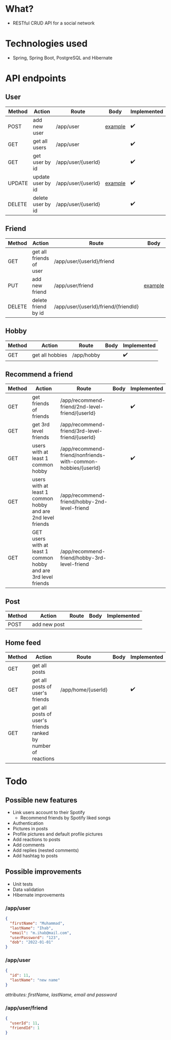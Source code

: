 # What?

- RESTful CRUD API for a social network

# Technologies used

- Spring, Spring Boot, PostgreSQL and Hibernate

# API endpoints

## User
| Method | Action            | Route              | Body                   | Implemented          |
| ------ | ----------------- | ------------------ | ---------------------- | -------------------- |
| POST   | add new user      | /app/user          | [example](user-post)   | :heavy_check_mark:   |
| GET    | get all users     | /app/user          |                        | :heavy_check_mark:   |
| GET    | get user by id    | /app/user/{userId} |                        | :heavy_check_mark:   |
| UPDATE | update user by id | /app/user/{userId} | [example](user-update) | :heavy_check_mark:   |
| DELETE | delete user by id | /app/user/{userId} |                        | :heavy_check_mark:   |

## Friend
| Method | Action                  | Route                                | Body                             | Implemented          |
| ------ | ----------------------- | ------------------------------------ | -------------------------------- | -------------------- |
| GET    | get all friends of user | /app/user/{userId}/friend            |                                  | :heavy_check_mark:   |
| PUT    | add new friend          | /app/user/friend                     | [example](friend-add-new-friend) | :heavy_check_mark:   |
| DELETE | delete friend by id     | /app/user/{userId}/friend/{friendId} |                                  | :heavy_check_mark:   |

## Hobby
| Method | Action                  | Route      | Body | Implemented        |
| ------ | ----------------------- | ---------- | ---- | ------------------ |
| GET    | get all hobbies         | /app/hobby |      | :heavy_check_mark: |

## Recommend a friend
| Method | Action                                                           | Route                                                         | Body | Implemented        |
| ------ | ---------------------------------------------------------------- | ------------------------------------------------------------- | ---- | ------------------ |
| GET    | get friends of friends                                           | /app/recommend-friend/2nd-level-friend/{userId}               |      | :heavy_check_mark: |
| GET    | get 3rd level friends                                            | /app/recommend-friend/3rd-level-friend/{userId}               |      |                    |
| GET    | users with at least 1 common hobby                               | /app/recommend-friend/nonfriends-with-common-hobbies/{userId} |      | :heavy_check_mark: |
| GET    | users with at least 1 common hobby and are 2nd level friends     | /app/recommend-friend/hobby-2nd-level-friend                  |      |                    |
| GET    | GET users with at least 1 common hobby and are 3rd level friends | /app/recommend-friend/hobby-3rd-level-friend                  |      |                    |

## Post
| Method | Action       | Route | Body | Implemented |
| ------ | ------------ | ----- | ---- | ----------- |
| POST   | add new post |       |      |             |

## Home feed
| Method | Action                                                        | Route              | Body | Implemented        |
| ------ | ------------------------------------------------------------- | ------------------ | ---- | ------------------ |
| GET    | get all posts                                                 |                    |      |                    |
| GET    | get all posts of user's friends                               | /app/home/{userId} |      | :heavy_check_mark: |
| GET    | get all posts of user's friends ranked by number of reactions |                    |      |                    |

# Todo
## Possible new features
- Link users account to their Spotify
    - Recommend friends by Spotify liked songs
- Authentication
- Pictures in posts
- Profile pictures and default profile pictures
- Add reactions to posts
- Add comments
- Add replies (nested comments)
- Add hashtag to posts

## Possible improvements
- Unit tests
- Data validation
- Hibernate improvements

### <a id="user-post">/app/user</a>
```json
{
  "firstName": "Muhammad",
  "lastName": "Ihab",
  "email": "m.ihab@mail.com",
  "userPassword": "123",
  "dob": "2022-01-01"
}
```

### <a id="user-update">/app/user</a>
```json
{
  "id": 11,
  "lastName": "new name"
}
```
_attributes: firstName, lastName, email and password_

### <a id="friend-add-new-friend">/app/user/friend</a>
```json
{
  "userId": 11,
  "friendId": 1
}
```